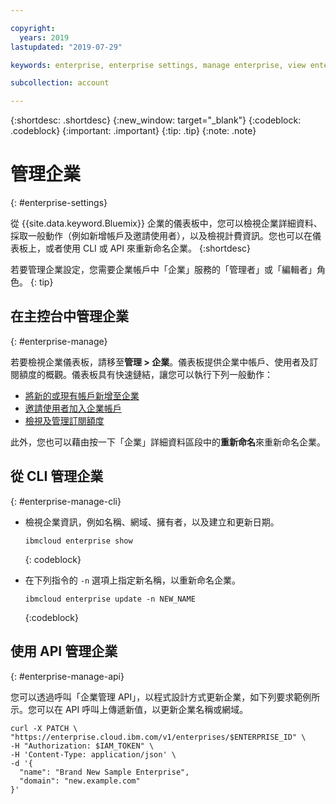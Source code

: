 ```yaml
---

copyright:
  years: 2019
lastupdated: "2019-07-29"

keywords: enterprise, enterprise settings, manage enterprise, view enterprise, rename enterprise

subcollection: account

---
```


{:shortdesc: .shortdesc}
{:new_window: target="_blank"}
{:codeblock: .codeblock}
{:important: .important}
{:tip: .tip}
{:note: .note}

# 管理企業
{: #enterprise-settings}

從 {{site.data.keyword.Bluemix}} 企業的儀表板中，您可以檢視企業詳細資料、採取一般動作（例如新增帳戶及邀請使用者），以及檢視計費資訊。您也可以在儀表板上，或者使用 CLI 或 API 來重新命名企業。
{:shortdesc}

若要管理企業設定，您需要企業帳戶中「企業」服務的「管理者」或「編輯者」角色。
{: tip}

## 在主控台中管理企業
{: #enterprise-manage}

若要檢視企業儀表板，請移至**管理 > 企業**。儀表板提供企業中帳戶、使用者及訂閱額度的概觀。儀表板具有快速鏈結，讓您可以執行下列一般動作：
   * [將新的或現有帳戶新增至企業](/docs/account?topic=account-enterprise-add)
   * [邀請使用者加入企業帳戶](/docs/iam?topic=iam-iamuserinv)
   * [檢視及管理訂閱額度](/docs/billing-usage?topic=billing-usage-subscriptions)

此外，您也可以藉由按一下「企業」詳細資料區段中的**重新命名**來重新命名企業。

## 從 CLI 管理企業
{: #enterprise-manage-cli}

* 檢視企業資訊，例如名稱、網域、擁有者，以及建立和更新日期。

  ```
  ibmcloud enterprise show
  ```
  {: codeblock}
* 在下列指令的 `-n` 選項上指定新名稱，以重新命名企業。

   ```
   ibmcloud enterprise update -n NEW_NAME
   ```
   {:codeblock}

## 使用 API 管理企業
{: #enterprise-manage-api}

您可以透過呼叫「企業管理 API」，以程式設計方式更新企業，如下列要求範例所示。您可以在 API 呼叫上傳遞新值，以更新企業名稱或網域。<!--For detailed information about the API, see the [Enterprise Management API documentation](https://{DomainName}/apidocs/enterprise-apis/enterprise#update-an-enterprise){: external}.-->

```
curl -X PATCH \
"https://enterprise.cloud.ibm.com/v1/enterprises/$ENTERPRISE_ID" \
-H "Authorization: $IAM_TOKEN" \
-H 'Content-Type: application/json' \
-d '{
  "name": "Brand New Sample Enterprise",
  "domain": "new.example.com"
}'
```
